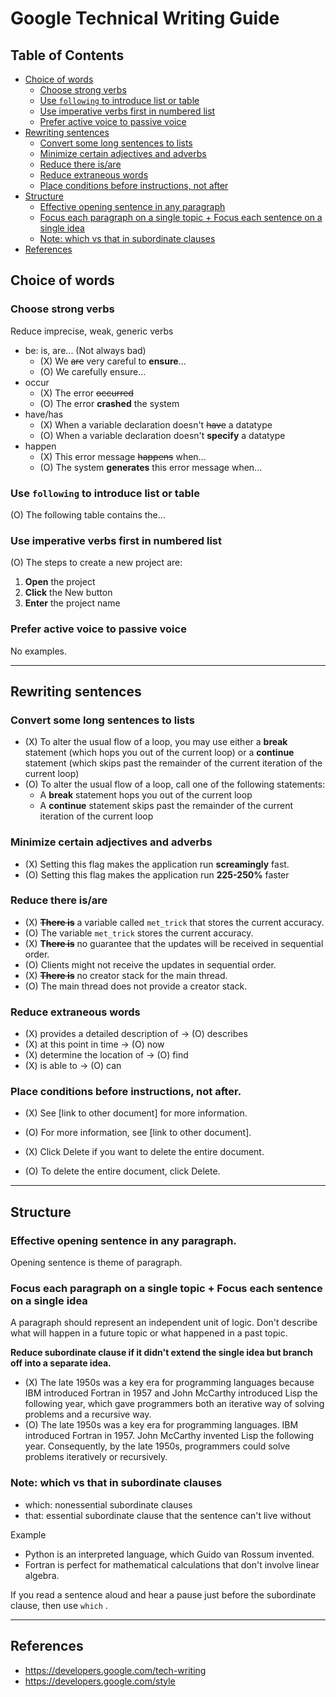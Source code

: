 # Google Technical Writing Guide

## Table of Contents
- [Choice of words](#choice-of-words)
  - [Choose strong verbs](#choose-strong-verbs)
  - [Use `following` to introduce list or table](#use-following-to-introduce-list-or-table)
  - [Use imperative verbs first in numbered list](#use-imperative-verbs-first-in-numbered-list)
  - [Prefer active voice to passive voice](#prefer-active-voice-to-passive-voice)
- [Rewriting sentences](#rewriting-sentences)
  - [Convert some long sentences to lists](#convert-some-long-sentences-to-lists)
  - [Minimize certain adjectives and adverbs](#minimize-certain-adjectives-and-adverbs)
  - [Reduce there is/are](#reduce-there-isare)
  - [Reduce extraneous words](#reduce-extraneous-words)
  - [Place conditions before instructions, not after](#place-conditions-before-instructions-not-after)
- [Structure](#structure)
  - [Effective opening sentence in any paragraph](#effective-opening-sentence-in-any-paragraph)
  - [Focus each paragraph on a single topic + Focus each sentence on a single idea](#focus-each-paragraph-on-a-single-topic--focus-each-sentence-on-a-single-idea)
  - [Note: which vs that in subordinate clauses](#note-which-vs-that-in-subordinate-clauses)
- [References](#references)

## Choice of words

### Choose strong verbs
Reduce imprecise, weak, generic verbs
- be: is, are... (Not always bad)
  - (X) We ~~are~~ very careful to **ensure**...
  - (O) We carefully ensure...
- occur
  - (X) The error ~~occurred~~
  - (O) The error **crashed** the system
- have/has
  - (X) When a variable declaration doesn't ~~have~~ a datatype
  - (O) When a variable declaration doesn't **specify** a datatype
- happen
  - (X) This error message ~~happens~~ when...
  - (O) The system **generates** this error message when...

### Use `following` to introduce list or table

(O) The following table contains the...

### Use imperative verbs first in  numbered list

(O) The steps to create a new project are:
1. **Open** the project
2. **Click** the New button
3. **Enter** the project name

### Prefer active voice to passive voice

No examples.

---
## Rewriting sentences

### Convert some long sentences to lists
- (X) To alter the usual flow of a loop, you may use either a **break** statement (which hops you out of the current loop) or a **continue** statement (which skips past the remainder of the current iteration of the current loop)
- (O) To alter the usual flow of a loop, call one of the following statements:
  - A **break** statement hops you out of the current loop
  - A **continue** statement skips past the remainder of the current iteration of the current loop

### Minimize certain adjectives and adverbs

- (X) Setting this flag makes the application run **screamingly** fast.
- (O) Setting this flag makes the application run **225-250%** faster

### Reduce there is/are

- (X) **~~There is~~** a variable called `met_trick` that stores the current accuracy.
- (O) The variable `met_trick` stores the current accuracy.
- (X) **T~~here is~~** no guarantee that the updates will be received in sequential order.
- (O) Clients might not receive the updates in sequential order.
- (X) **~~There is~~** no creator stack for the main thread.
- (O) The main thread does not provide a creator stack.

### Reduce extraneous words

- (X) provides a detailed description of → (O) describes
- (X) at this point in time → (O) now
- (X) determine the location of → (O) find
- (X) is able to → (O) can

### Place conditions before instructions, not after.

- (X) See [link to other document] for more information.
- (O) For more information, see [link to other document].

- (X) Click Delete if you want to delete the entire document.
- (O) To delete the entire document, click Delete.

---

## Structure

### Effective opening sentence in any paragraph.

Opening sentence is theme of paragraph.

### Focus each paragraph on a single topic + Focus each sentence on a single idea

A paragraph should represent an independent unit of logic. Don't describe what will happen in a future topic or what happened in a past topic.

**Reduce subordinate clause if it didn't extend the single idea but branch off into a separate idea.**

- (X) The late 1950s was a key era for programming languages because IBM introduced Fortran in 1957 and John McCarthy introduced Lisp the following year, which gave programmers both an iterative way of solving problems and a recursive way.
- (O) The late 1950s was a key era for programming languages. IBM introduced Fortran in 1957. John McCarthy invented Lisp the following year. Consequently, by the late 1950s, programmers could solve problems iteratively or recursively.

### Note: which vs that in subordinate clauses

- which: nonessential subordinate clauses
- that: essential subordinate clause that the sentence can't live without

Example
- Python is an interpreted language, which Guido van Rossum invented.
- Fortran is perfect for mathematical calculations that don't involve linear algebra.

If you read a sentence aloud and hear a pause just before the subordinate clause, then use `which` .

---
## References

- https://developers.google.com/tech-writing
- https://developers.google.com/style

